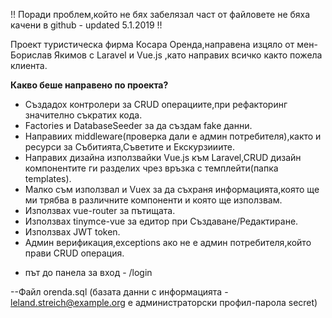 !! Поради проблем,който не бях забелязал част от файловете не бяха качени в github - updated 5.1.2019 !!

Проект туристическа фирма Косара Оренда,направена изцяло от мен-Борислав Якимов с Laravel и Vue.js ,като направих всичко както пожела клиента. <br>

<b>Какво беше направено по проекта?</b> <br>
* Създадох контролери за CRUD операциите,при рефакторинг значително съкратих кода.
* Factories и DatabaseSeeder за да създам fake данни.
* Направиих middleware(проверка дали е админ потребителя),както и ресурси за Събитията,Съветите и Екскурзииите.
* Направих дизайна използвайки Vue.js към Laravel,CRUD дизайн компонентите ги разделих чрез връзка с темплейти(папка templates).<br>
* Малко съм използвал и Vuex за да съхраня информацията,която ще ми трябва в различните компоненти и която ще използвам.<br>
* Използвах vue-router за пътищата.<br>
* Използвах tinymce-vue за едитор при Създаване/Редактиране.<br>
* Използвах JWT token.
* Админ верификация,exceptions ако не е админ потребителя,който прави CRUD операция.
- път до панела за вход - /login <br>

--Файл orenda.sql (базата данни с информацията - leland.streich@example.org  е администраторски профил-парола secret)
